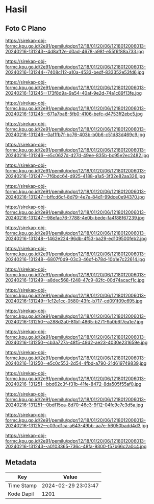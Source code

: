 # Hasil

## Foto C Plano

https://sirekap-obj-formc.kpu.go.id/2e91/pemilu/pdpr/12/18/01/20/06/1218012006013-20240216-131243--4d8aff2e-d0ad-4678-a98f-e55f6f88a733.jpg

https://sirekap-obj-formc.kpu.go.id/2e91/pemilu/pdpr/12/18/01/20/06/1218012006013-20240216-131244--7408c112-a10a-4533-bedf-833352e53fd6.jpg

https://sirekap-obj-formc.kpu.go.id/2e91/pemilu/pdpr/12/18/01/20/06/1218012006013-20240216-131245--173f8d9a-9a54-40af-9e2d-74a1c89f13fe.jpg

https://sirekap-obj-formc.kpu.go.id/2e91/pemilu/pdpr/12/18/01/20/06/1218012006013-20240216-131245--671a7ba8-5fb0-4106-befc-d4753ff2ebc5.jpg

https://sirekap-obj-formc.kpu.go.id/2e91/pemilu/pdpr/12/18/01/20/06/1218012006013-20240216-131246--0af1fb7f-bc76-403b-b0b6-c51d83d469c9.jpg

https://sirekap-obj-formc.kpu.go.id/2e91/pemilu/pdpr/12/18/01/20/06/1218012006013-20240216-131246--e5c0627d-d27d-49ee-835b-bc95e2ec2482.jpg

https://sirekap-obj-formc.kpu.go.id/2e91/pemilu/pdpr/12/18/01/20/06/1218012006013-20240216-131247--7f6bdc64-d925-4188-a1a5-3f32e82aa326.jpg

https://sirekap-obj-formc.kpu.go.id/2e91/pemilu/pdpr/12/18/01/20/06/1218012006013-20240216-131247--bffcd6cf-8d79-4e7e-84d1-99dce0e94370.jpg

https://sirekap-obj-formc.kpu.go.id/2e91/pemilu/pdpr/12/18/01/20/06/1218012006013-20240216-131247--98efac76-7788-4e0b-bede-fa4f88f67239.jpg

https://sirekap-obj-formc.kpu.go.id/2e91/pemilu/pdpr/12/18/01/20/06/1218012006013-20240216-131248--1462e224-96db-4f53-ba29-ed109500feb2.jpg

https://sirekap-obj-formc.kpu.go.id/2e91/pemilu/pdpr/12/18/01/20/06/1218012006013-20240216-131248--6807f0d9-03c3-46df-b78d-10b1e7c22614.jpg

https://sirekap-obj-formc.kpu.go.id/2e91/pemilu/pdpr/12/18/01/20/06/1218012006013-20240216-131249--a8dec568-f248-47c9-82fc-00d74acacf1c.jpg

https://sirekap-obj-formc.kpu.go.id/2e91/pemilu/pdpr/12/18/01/20/06/1218012006013-20240216-131249--1c12e1cc-0580-43fc-b717-cd091f09c695.jpg

https://sirekap-obj-formc.kpu.go.id/2e91/pemilu/pdpr/12/18/01/20/06/1218012006013-20240216-131250--a288d2a0-81bf-4865-b271-9a0b6f7ea1e7.jpg

https://sirekap-obj-formc.kpu.go.id/2e91/pemilu/pdpr/12/18/01/20/06/1218012006013-20240216-131250--cb3a727a-48f5-49d2-ae23-4030e231659e.jpg

https://sirekap-obj-formc.kpu.go.id/2e91/pemilu/pdpr/12/18/01/20/06/1218012006013-20240216-131250--e5c0c553-2d54-4fbd-a790-21d619749839.jpg

https://sirekap-obj-formc.kpu.go.id/2e91/pemilu/pdpr/12/18/01/20/06/1218012006013-20240216-131251--bbd62c3f-f31b-41fe-8472-8da505f55af0.jpg

https://sirekap-obj-formc.kpu.go.id/2e91/pemilu/pdpr/12/18/01/20/06/1218012006013-20240216-131251--0bdf15ea-8d70-46c3-9f12-04fc9c7c3d5a.jpg

https://sirekap-obj-formc.kpu.go.id/2e91/pemilu/pdpr/12/18/01/20/06/1218012006013-20240216-131252--c03cd1ca-a643-49bb-aa7e-56050badd4d3.jpg

https://sirekap-obj-formc.kpu.go.id/2e91/pemilu/pdpr/12/18/01/20/06/1218012006013-20240216-131243--a0103365-736c-48fa-9300-f57b66c2a0c4.jpg


## Metadata

| Key        | Value               |
| ---------- | ------------------- |
| Time Stamp | 2024-02-29 23:03:47 |
| Kode Dapil | 1201                |



